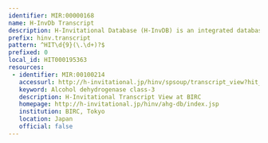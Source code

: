 ```yaml
---
identifier: MIR:00000168
name: H-InvDb Transcript
description: H-Invitational Database (H-InvDB) is an integrated database of human genes and transcripts. It provides curated annotations of human genes and transcripts including gene structures, alternative splicing isoforms, non-coding functional RNAs, protein functions, functional domains, sub-cellular localizations, metabolic pathways, protein 3D structure, genetic polymorphisms (SNPs, indels and microsatellite repeats), relation with diseases, gene expression profiling, molecular evolutionary features, protein-protein interactions (PPIs) and gene families/groups. This datatype provides access to the 'Transcript' view.
prefix: hinv.transcript
pattern: ^HIT\d{9}(\.\d+)?$
prefixed: 0
local_id: HIT000195363
resources:
 - identifier: MIR:00100214
   accessurl: http://h-invitational.jp/hinv/spsoup/transcript_view?hit_id=${lid}
   keyword: Alcohol dehydrogenase class-3
   description: H-Invitational Transcript View at BIRC
   homepage: http://h-invitational.jp/hinv/ahg-db/index.jsp
   institution: BIRC, Tokyo
   location: Japan
   official: false
---
```

